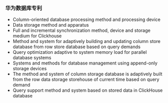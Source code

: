 ### 华为数据库专利

+ Column-oriented database processing method and processing device
+ Data storage method and apparatus
+ Full and incremental synchronization method, device and storage medium for Clickhouse
+ Method and system for adaptively building and updating column store database from row store database based on query demands
+ Query optimization adaptive to system memory load for parallel database systems
+ Systems and methods for database management using append-only storage devices
+ The method and system of column storage database is adaptively built from the row data storage storehouse of current time based on query demand
+ Query support method and system based on stored data in ClickHouse database
